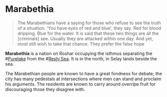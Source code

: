 # Marabethia
> The Marabethians have a saying for those who refuse to see the truth of a situation. 'You have eyes of red and blue', they say. Red for blood dripping. Blue for the water. It is said that these two things are all the \[criminals\] see. Usually they are attacked within one day. And yet, most still wish to take that chance. They prefer the false hope

**Marabethia** is a nation on Roshar occupying the isthmus separating the #[Purelake](locations/purelake) from the #[Reshi Sea](locations/reshi-sea). It is in the north, in Selay lands beside the sea.

The Marabethian people are known to have a great fondness for debate; the city has many pedestals at intersections where men can stand and proclaim his arguments. The residents are known to carry around overripe fruit for discouraging those they disagree with.
